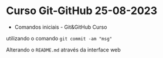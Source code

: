 # Curso Git-GitHub 25-08-2023
* Comandos iniciais - Git&GitHub Curso

utilizando o comando `git commit -am "msg"`

Alterando o `README.md` através da interface web
